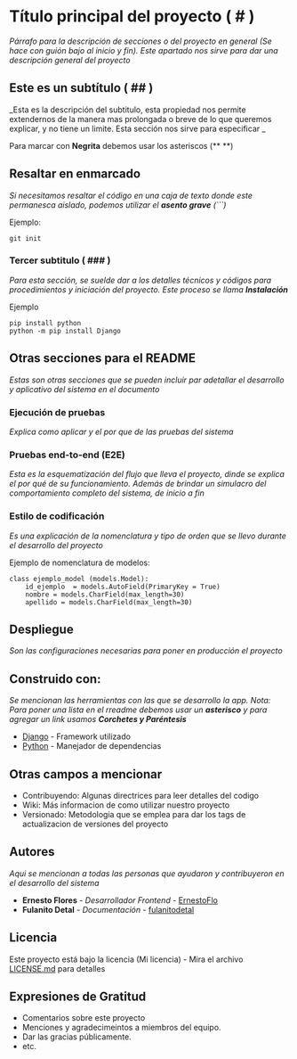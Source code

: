 # Título principal del proyecto ( # )

_Párrafo para la descripción de secciones o del proyecto en general (Se hace con guión bajo al inicio y fin). Este apartado nos sirve para dar una descripción general del proyecto_

## Este es un subtítulo ( ## )

_Esta es la descripción del subtitulo, esta propiedad nos permite extendernos de la manera mas prolongada o breve de lo que queremos explicar, y no tiene un limite. Esta sección nos sirve para especificar _

Para marcar con **Negrita** debemos usar los asteriscos (** **)

## Resaltar en enmarcado

_Si necesitamos resaltar el código en una caja de texto donde este permanesca aislado, podemos utilizar el **asento grave** (```)_

Ejemplo:
```
git init
```

### Tercer subtitulo ( ### )

_Para esta sección, se suelde dar a los detalles técnicos y códigos para procedimientos y iniciación del proyecto. Este proceso se llama **Instalación**_

Ejemplo
```
pip install python
python -m pip install Django
```

## Otras secciones para el README

_Estas son otras secciones que se pueden incluir par adetallar el desarrollo y aplicativo del sistema en el documento_

### Ejecución de pruebas

_Explica como aplicar y el por que de las pruebas del sistema_

### Pruebas end-to-end (E2E)

_Esta es la esquematización del flujo que lleva el proyecto, dinde se explica el por qué de su funcionamiento. Además de brindar un simulacro del comportamiento completo del sistema, de inicio a fin_

### Estilo de codificación

_Es una explicación	de la nomenclatura y tipo de orden que se llevo durante el desarrollo del proyecto_

Ejemplo de nomenclatura de modelos:
```
class ejemplo_model (models.Model):
    id_ejemplo	= models.AutoField(PrimaryKey = True)
    nombre = models.CharField(max_length=30)
    apellido = models.CharField(max_length=30)
```

## Despliegue

_Son las configuraciones necesarias para poner en producción el proyecto_

## Construido con:

_Se mencionan las herramientas con las que se desarrollo la app. Nota: Para poner una lista en el rreadme debemos usar un **asterisco** y para agregar un link usamos **Corchetes y Paréntesis**_

* [Django](https://www.djangoproject.com/) - Framework utilizado
* [Python](https://www.python.org/) - Manejador de dependencias

## Otras campos a mencionar

* Contribuyendo: Algunas directrices para leer detalles del codigo
* Wiki: Más informacion de como utilizar nuestro proyecto
* Versionado: Metodologia que se emplea para dar los tags de actualizacion de versiones del proyecto

## Autores

_Aqui se mencionan a todas las personas que ayudaron y contribuyeron en el desarrollo del sistema_

* **Ernesto Flores** - *Desarrollador Frontend* - [ErnestoFlo](https://github.com/ErnestoFlo)
* **Fulanito Detal** - *Documentación* - [fulanitodetal](#fulanito-de-tal)

## Licencia 

Este proyecto está bajo la licencia (Mi licencia) - Mira el archivo [LICENSE.md](LICENSE.md) para detalles

## Expresiones de Gratitud 

* Comentarios sobre este proyecto 
* Menciones y agradecimeintos a miembros del equipo. 
* Dar las gracias públicamente.
* etc.